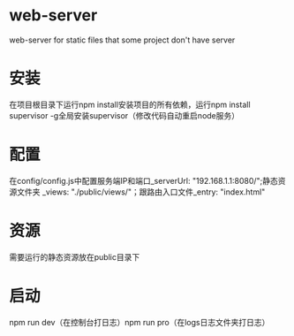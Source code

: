 # web-server
web-server for static files that some project don't have server

# 安装
在项目根目录下运行npm install安装项目的所有依赖，运行npm install supervisor -g全局安装supervisor（修改代码自动重启node服务）

# 配置
在config/config.js中配置服务端IP和端口_serverUrl: "192.168.1.1:8080/";静态资源文件夹 _views: "./public/views/"；跟路由入口文件_entry: "index.html"

# 资源
需要运行的静态资源放在public目录下

# 启动
npm run dev（在控制台打日志）npm run pro（在logs日志文件夹打日志）
